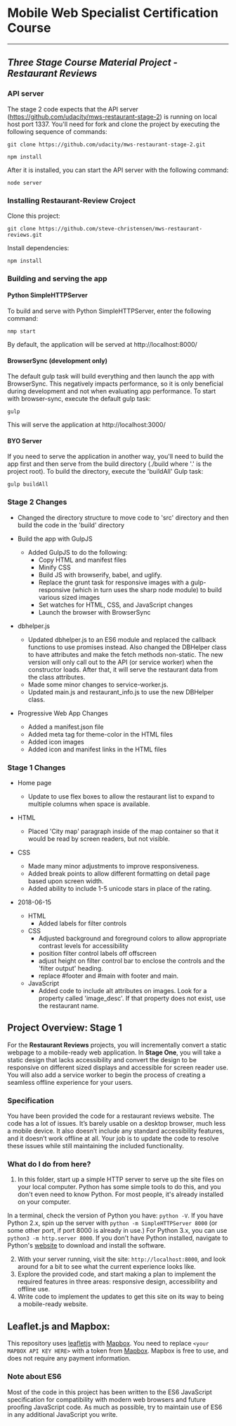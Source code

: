 # Mobile Web Specialist Certification Course
---
## _Three Stage Course Material Project - Restaurant Reviews_

### API server
The stage 2 code expects that the API server (https://github.com/udacity/mws-restaurant-stage-2) is running on local host port 1337. You'll need for fork and clone the project by executing the following sequence of commands:

  ```
  git clone https://github.com/udacity/mws-restaurant-stage-2.git
  ```

  ```
  npm install
  ```
After it is installed, you can start the API server with the following command:

  ```
  node server
  ```
### Installing Restaurant-Review Croject

Clone this project:

  ```
  git clone https://github.com/steve-christensen/mws-restaurant-reviews.git
  ```

Install dependencies:

  ```
  npm install
  ```

### Building and serving the app

#### Python SimpleHTTPServer

To build and serve with Python SimpleHTTPServer, enter the following command:

  ```
  nmp start
  ```

By default, the application will be served at http://localhost:8000/

#### BrowserSync (development only)

The default gulp task will build everything and then launch the app with BrowserSync.
This negatively impacts performance, so it is only beneficial during development
and not when evaluating app performance. To start with browser-sync, execute the
default gulp task:

  ```
  gulp
  ```

This will serve the application at http://localhost:3000/

#### BYO Server

If you need to serve the application in another way, you'll need to build the app
first and then serve from the build directory (./build where '.' is the project
root). To build the directory, execute the 'buildAll' Gulp task:

  ```
  gulp buildAll
  ```

### Stage 2 Changes

  - Changed the directory structure to move code to 'src' directory and then build the code in the 'build' directory

  - Build the app with GulpJS
    - Added GulpJS to do the following:
      - Copy HTML and manifest files
      - Minify CSS
      - Build JS with browserify, babel, and uglify.
      - Replace the grunt task for responsive images with a gulp-responsive (which in turn uses the sharp node module) to build various sized images
      - Set watches for HTML, CSS, and JavaScript changes
      - Launch the browser with BrowserSync

  - dbhelper.js
    - Updated dbhelper.js to an ES6 module and replaced the callback functions to use promises instead. Also changed the DBHelper class to have attributes and make the fetch methods non-static. The new version will only call out to the API (or service worker) when the constructor loads. After that, it will serve the restaurant data from the class attributes.
    - Made some minor changes to service-worker.js.
    - Updated main.js and restaurant_info.js to use the new DBHelper class.

- Progressive Web App Changes
  - Added a manifest.json file
  - Added meta tag for theme-color in the HTML files
  - Added icon images
  - Added icon and manifest links in the HTML files

### Stage 1 Changes

 - Home page
    - Update to use flex boxes to allow the restaurant list to expand to multiple columns when space is available.

 - HTML
    - Placed 'City map' paragraph inside of the map container so that it would be read by screen readers, but not visible.
  - CSS
    - Made many minor adjustments to improve responsiveness.
    - Added break points to allow different formatting on detail page based upon screen width.
    - Added ability to include 1-5 unicode stars in place of the rating.

 - 2018-06-15
    - HTML
        - Added labels for filter controls
    - CSS
        - Adjusted background and foreground colors to allow appropriate contrast levels for accessibility
        - position filter control labels off offscreen
        - adjust height on filter control bar to enclose the controls and the 'filter output' heading.
        - replace #footer and #main with footer and main.
    - JavaScript
        - Added code to include alt attributes on images. Look for a property called 'image_desc'. If that property does not exist, use the restaurant name.

## Project Overview: Stage 1

For the **Restaurant Reviews** projects, you will incrementally convert a static webpage to a mobile-ready web application. In **Stage One**, you will take a static design that lacks accessibility and convert the design to be responsive on different sized displays and accessible for screen reader use. You will also add a service worker to begin the process of creating a seamless offline experience for your users.

### Specification

You have been provided the code for a restaurant reviews website. The code has a lot of issues. It’s barely usable on a desktop browser, much less a mobile device. It also doesn’t include any standard accessibility features, and it doesn’t work offline at all. Your job is to update the code to resolve these issues while still maintaining the included functionality.

### What do I do from here?

1. In this folder, start up a simple HTTP server to serve up the site files on your local computer. Python has some simple tools to do this, and you don't even need to know Python. For most people, it's already installed on your computer.

In a terminal, check the version of Python you have: `python -V`. If you have Python 2.x, spin up the server with `python -m SimpleHTTPServer 8000` (or some other port, if port 8000 is already in use.) For Python 3.x, you can use `python3 -m http.server 8000`. If you don't have Python installed, navigate to Python's [website](https://www.python.org/) to download and install the software.

2. With your server running, visit the site: `http://localhost:8000`, and look around for a bit to see what the current experience looks like.
3. Explore the provided code, and start making a plan to implement the required features in three areas: responsive design, accessibility and offline use.
4. Write code to implement the updates to get this site on its way to being a mobile-ready website.

## Leaflet.js and Mapbox:

This repository uses [leafletjs](https://leafletjs.com/) with [Mapbox](https://www.mapbox.com/). You need to replace `<your MAPBOX API KEY HERE>` with a token from [Mapbox](https://www.mapbox.com/). Mapbox is free to use, and does not require any payment information.

### Note about ES6

Most of the code in this project has been written to the ES6 JavaScript specification for compatibility with modern web browsers and future proofing JavaScript code. As much as possible, try to maintain use of ES6 in any additional JavaScript you write.
